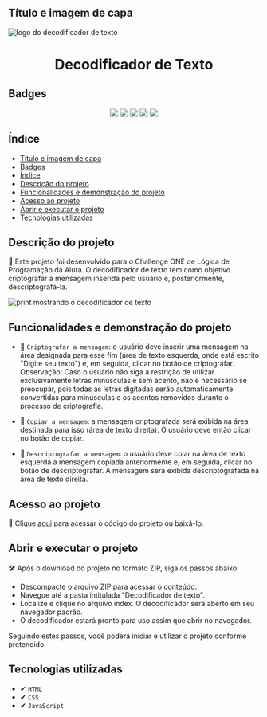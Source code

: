 ## Título e imagem de capa

![logo do decodificador de texto](https://github.com/user-attachments/assets/c134a715-823e-4eac-b7c7-8618c644d408)
<h1 align="center"> Decodificador de Texto </h1>

## Badges

<p align="center">
        <img src="https://img.shields.io/badge/STATUS-FINALIZADO-green">
        <img src="https://img.shields.io/badge/DATA%20DE%20LAN%C3%87AMENTO-AGOSTO%202024-blue">
        <img src="https://img.shields.io/github/license/Caroline-Fraga/decodificador">
        <img src="https://img.shields.io/github/forks/Caroline-Fraga/decodificador">
        <img src="https://img.shields.io/github/stars/Caroline-Fraga/decodificador">
</p>

## Índice

- [Título e imagem de capa](#título-e-imagem-de-capa)
- [Badges](#Badges)
- [Índice](#Índice)
- [Descrição do projeto](#Descrição-do-projeto)
- [Funcionalidades e demonstração do projeto](#Funcionalidades-e-demonstração-do-projeto)
- [Acesso ao projeto](#Acesso-ao-projeto)
- [Abrir e executar o projeto](#Abrir-e-executar-o-projeto)
- [Tecnologias utilizadas](#Tecnologias-utilizadas)

## Descrição do projeto 

📝 Este projeto foi desenvolvido para o Challenge ONE de Lógica de Programação da Alura. O decodificador de texto tem como objetivo criptografar a mensagem inserida pelo usuário e, posteriormente, descriptografá-la.

![print mostrando o decodificador de texto](https://github.com/user-attachments/assets/d275847a-67fa-4f49-8d63-ceeaa9683083)

## Funcionalidades e demonstração do projeto

- 🔨 `Criptografar a mensagem`: o usuário deve inserir uma mensagem na área designada para esse fim (área de texto esquerda, onde está escrito "Digite seu texto") e, em seguida, clicar no botão de criptografar. <br> Observação: Caso o usuário não siga a restrição de utilizar exclusivamente letras minúsculas e sem acento, não é necessário se preocupar, pois todas as letras digitadas serão automaticamente convertidas para minúsculas e os acentos removidos durante o processo de criptografia.

- 🔨 `Copiar a mensagem`: a mensagem criptografada será exibida na área destinada para isso (área de texto direita). O usuário deve então clicar no botão de copiar.

- 🔨 `Descriptografar a mensagem`: o usuário deve colar na área de texto esquerda a mensagem copiada anteriormente  e, em seguida, clicar no botão de descriptografar. A mensagem será exibida descriptografada na área de texto direita.

## Acesso ao projeto

📁 Clique [aqui](https://github.com/Caroline-Fraga/decodificador) para acessar o código do projeto ou baixá-lo.

## Abrir e executar o projeto

🛠 Após o download do projeto no formato ZIP, siga os passos abaixo:

- Descompacte o arquivo ZIP para acessar o conteúdo.
- Navegue até a pasta intitulada "Decodificador de texto".
- Localize e clique no arquivo index. O decodificador será aberto em seu navegador padrão.
- O decodificador estará pronto para uso assim que abrir no navegador.

Seguindo estes passos, você poderá iniciar e utilizar o projeto conforme pretendido.

## Tecnologias utilizadas 

- ✔ `HTML`
- ✔ `CSS`
- ✔ `JavaScript`



